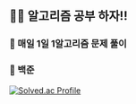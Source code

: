 ## 🏃‍♂️ 알고리즘 공부 하자!!

### 📕 매일 1일 1알고리즘 문제 풀이

### 🌈 백준
[![Solved.ac Profile](http://mazassumnida.wtf/api/generate_badge?boj=algostudyy)](https://solved.ac/algostudyy)
